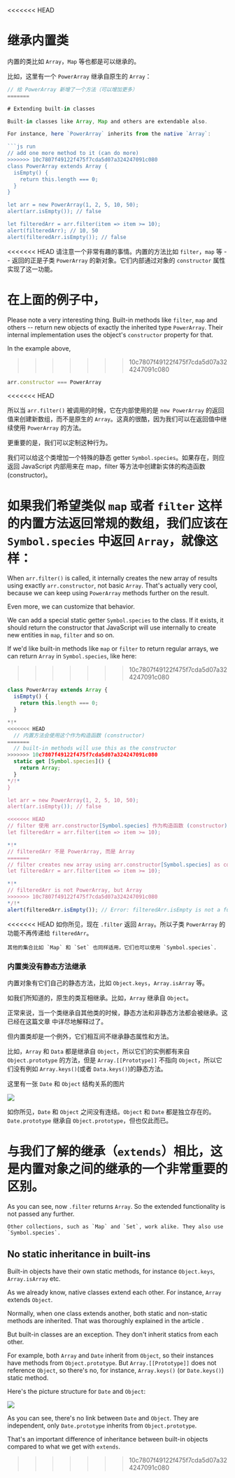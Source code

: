 <<<<<<< HEAD
# 继承内置类

内置的类比如 `Array`，`Map` 等也都是可以继承的。

比如，这里有一个 `PowerArray` 继承自原生的 `Array`： 


```js run
// 给 PowerArray 新增了一个方法（可以增加更多）
=======

# Extending built-in classes

Built-in classes like Array, Map and others are extendable also.

For instance, here `PowerArray` inherits from the native `Array`:

```js run
// add one more method to it (can do more)
>>>>>>> 10c7807f49122f475f7cda5d07a324247091c080
class PowerArray extends Array {
  isEmpty() {
    return this.length === 0;
  }
}

let arr = new PowerArray(1, 2, 5, 10, 50);
alert(arr.isEmpty()); // false

let filteredArr = arr.filter(item => item >= 10);
alert(filteredArr); // 10, 50
alert(filteredArr.isEmpty()); // false
```

<<<<<<< HEAD
请注意一个非常有趣的事情。内置的方法比如 `filter`，`map` 等 -- 返回的正是子类 `PowerArray` 的新对象。它们内部通过对象的 `constructor` 属性实现了这一功能。

在上面的例子中，
=======
Please note a very interesting thing. Built-in methods like `filter`, `map` and others -- return new objects of exactly the inherited type `PowerArray`. Their internal implementation uses the object's `constructor` property for that.

In the example above,
>>>>>>> 10c7807f49122f475f7cda5d07a324247091c080
```js
arr.constructor === PowerArray
```

<<<<<<< HEAD


所以当 `arr.filter()` 被调用的时候，它在内部使用的是 `new PowerArray` 的返回值来创建新数组，而不是原生的 `Array`。这真的很酷，因为我们可以在返回值中继续使用 `PowerArray` 的方法。

更重要的是，我们可以定制这种行为。

我们可以给这个类增加一个特殊的静态 getter `Symbol.species`。如果存在，则应返回 JavaScript 内部用来在 map，filter 等方法中创建新实体的构造函数 (constructor)。

如果我们希望类似 `map` 或者 `filter` 这样的内置方法返回常规的数组，我们应该在 `Symbol.species` 中返回 `Array`，就像这样：
=======
When `arr.filter()` is called, it internally creates the new array of results using exactly `arr.constructor`, not basic `Array`. That's actually very cool, because we can keep using `PowerArray` methods further on the result.

Even more, we can customize that behavior.

We can add a special static getter `Symbol.species` to the class. If it exists, it should return the constructor that JavaScript will use internally to create new entities in `map`, `filter` and so on.

If we'd like built-in methods like `map` or `filter` to return regular arrays, we can return `Array` in `Symbol.species`, like here:
>>>>>>> 10c7807f49122f475f7cda5d07a324247091c080

```js run
class PowerArray extends Array {
  isEmpty() {
    return this.length === 0;
  }

*!*
<<<<<<< HEAD
  // 内置方法会使用这个作为构造函数 (constructor)
=======
  // built-in methods will use this as the constructor
>>>>>>> 10c7807f49122f475f7cda5d07a324247091c080
  static get [Symbol.species]() {
    return Array;
  }
*/!*
}

let arr = new PowerArray(1, 2, 5, 10, 50);
alert(arr.isEmpty()); // false

<<<<<<< HEAD
// filter 使用 arr.constructor[Symbol.species] 作为构造函数 (constructor) 创建新数组
let filteredArr = arr.filter(item => item >= 10);

*!*
// filteredArr 不是 PowerArray, 而是 Array
=======
// filter creates new array using arr.constructor[Symbol.species] as constructor
let filteredArr = arr.filter(item => item >= 10);

*!*
// filteredArr is not PowerArray, but Array
>>>>>>> 10c7807f49122f475f7cda5d07a324247091c080
*/!*
alert(filteredArr.isEmpty()); // Error: filteredArr.isEmpty is not a function
```

<<<<<<< HEAD
如你所见，现在 `.filter` 返回 `Array`。所以子类 `PowerArray` 的功能不再传递给 `filteredArr`。

```smart header="其他集合也同样适用"
其他的集合比如 `Map` 和 `Set` 也同样适用，它们也可以使用 `Symbol.species`.
```

### 内置类没有静态方法继承

内置对象有它们自己的静态方法，比如 `Object.keys`，`Array.isArray` 等。

如我们所知道的，原生的类互相继承。比如，`Array` 继承自 `Object`。

正常来说，当一个类继承自其他类的时候，静态方法和非静态方法都会被继承。这已经在这篇文章 [](info:static-properties-methods#statics-and-inheritance) 中详尽地解释过了。

但内置类却是一个例外，它们相互间不继承静态属性和方法。

比如，`Array` 和 `Data` 都是继承自 `Object`，所以它们的实例都有来自 `Object.prototype` 的方法，但是 `Array.[[Prototype]]` 不指向 `Object`，所以它们没有例如 `Array.keys()`(或者 `Data.keys()`)的静态方法。

这里有一张 `Date` 和 `Object` 结构关系的图片

![](object-date-inheritance.svg)

如你所见，`Date` 和 `Object` 之间没有连结。`Object` 和 `Date` 都是独立存在的。`Date.prototype` 继承自 `Object.prototype`，但也仅此而已。

与我们了解的继承（`extends`）相比，这是内置对象之间的继承的一个非常重要的区别。
=======
As you can see, now `.filter` returns `Array`. So the extended functionality is not passed any further.

```smart header="Other collections work similarly"
Other collections, such as `Map` and `Set`, work alike. They also use `Symbol.species`.
```

## No static inheritance in built-ins

Built-in objects have their own static methods, for instance `Object.keys`, `Array.isArray` etc.

As we already know, native classes extend each other. For instance, `Array` extends `Object`.

Normally, when one class extends another, both static and non-static methods are inherited. That was thoroughly explained in the article [](info:static-properties-methods#statics-and-inheritance).

But built-in classes are an exception. They don't inherit statics from each other.

For example, both `Array` and `Date` inherit from `Object`, so their instances have methods from `Object.prototype`. But `Array.[[Prototype]]` does not reference `Object`, so there's no, for instance, `Array.keys()` (or `Date.keys()`) static method.

Here's the picture structure for `Date` and `Object`:

![](object-date-inheritance.svg)

As you can see, there's no link between `Date` and `Object`. They are independent, only `Date.prototype` inherits from `Object.prototype`.

That's an important difference of inheritance between built-in objects compared to what we get with `extends`.
>>>>>>> 10c7807f49122f475f7cda5d07a324247091c080
